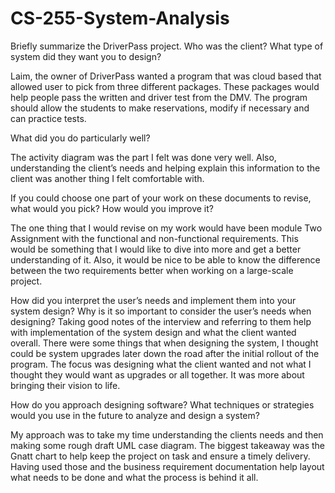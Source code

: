 # CS-255-System-Analysis
Briefly summarize the DriverPass project. Who was the client? What type of system did they want you to design?

Laim, the owner of DriverPass wanted a program that was cloud based that allowed user to pick from three different packages. These packages would help people pass the written and driver test from the DMV. The program should allow the students to make reservations, modify if necessary and can practice tests. 

What did you do particularly well?

The activity diagram was the part I felt was done very well. Also, understanding the client’s needs and helping explain this information to the client was another thing I felt comfortable with. 

If you could choose one part of your work on these documents to revise, what would you pick? How would you improve it?

The one thing that I would revise on my work would have been module Two Assignment with the functional and non-functional requirements. This would be something that I would like to dive into more and get a better understanding of it. Also, it would be nice to be able to know the difference between the two requirements better when working on a large-scale project. 

How did you interpret the user’s needs and implement them into your system design? Why is it so important to consider the user’s needs when designing?
Taking good notes of the interview and referring to them help with implementation of the system design and what the client wanted overall. There were some things that when designing the system, I thought could be system upgrades later down the road after the initial rollout of the program. The focus was designing what the client wanted and not what I thought they would want as upgrades or all together.  It was more about bringing their vision to life. 

How do you approach designing software? What techniques or strategies would you use in the future to analyze and design a system?

My approach was to take my time understanding the clients needs and then making some rough draft UML case diagram. The biggest takeaway was the Gnatt chart to help keep the project on task and ensure a timely delivery. Having used those and the business requirement documentation help layout what needs to be done and what the process is behind it all. 
